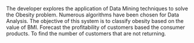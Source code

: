 The developer explores the application of Data Mining techniques to solve the Obesity problem. Numerous algorithms have been chosen for Data Analysis. The objective of this system is to classify obesity based on the value of BMI. Forecast the profitability of customers based the consumer products. To find the number of customers that are not returning.
